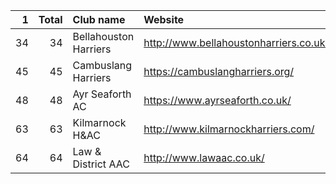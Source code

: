 |   1 |   Total | Club name             | Website                                |
|----:|--------:|:----------------------|:---------------------------------------|
|  34 |      34 | Bellahouston Harriers | http://www.bellahoustonharriers.co.uk/ |
|  45 |      45 | Cambuslang Harriers   | https://cambuslangharriers.org/        |
|  48 |      48 | Ayr Seaforth AC       | https://www.ayrseaforth.co.uk/         |
|  63 |      63 | Kilmarnock H&AC       | http://www.kilmarnockharriers.com/     |
|  64 |      64 | Law & District AAC    | http://www.lawaac.co.uk/               |